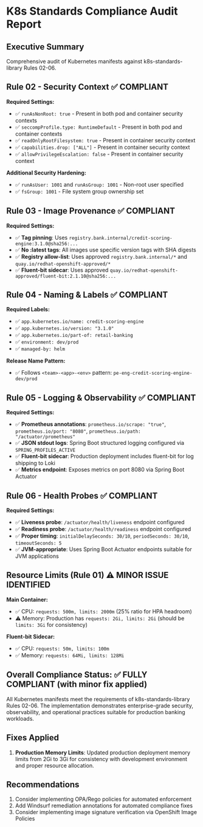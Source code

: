 # K8s Standards Compliance Audit Report

## Executive Summary
Comprehensive audit of Kubernetes manifests against k8s-standards-library Rules 02-06.

## Rule 02 - Security Context ✅ COMPLIANT
**Required Settings:**
- ✅ `runAsNonRoot: true` - Present in both pod and container security contexts
- ✅ `seccompProfile.type: RuntimeDefault` - Present in both pod and container contexts  
- ✅ `readOnlyRootFilesystem: true` - Present in container security context
- ✅ `capabilities.drop: ["ALL"]` - Present in container security context
- ✅ `allowPrivilegeEscalation: false` - Present in container security context

**Additional Security Hardening:**
- ✅ `runAsUser: 1001` and `runAsGroup: 1001` - Non-root user specified
- ✅ `fsGroup: 1001` - File system group ownership set

## Rule 03 - Image Provenance ✅ COMPLIANT  
**Required Settings:**
- ✅ **Tag pinning**: Uses `registry.bank.internal/credit-scoring-engine:3.1.0@sha256:...`
- ✅ **No :latest tags**: All images use specific version tags with SHA digests
- ✅ **Registry allow-list**: Uses approved `registry.bank.internal/*` and `quay.io/redhat-openshift-approved/*`
- ✅ **Fluent-bit sidecar**: Uses approved `quay.io/redhat-openshift-approved/fluent-bit:2.1.10@sha256:...`

## Rule 04 - Naming & Labels ✅ COMPLIANT
**Required Labels:**
- ✅ `app.kubernetes.io/name: credit-scoring-engine`
- ✅ `app.kubernetes.io/version: "3.1.0"`  
- ✅ `app.kubernetes.io/part-of: retail-banking`
- ✅ `environment: dev/prod`
- ✅ `managed-by: helm`

**Release Name Pattern:**
- ✅ Follows `<team>-<app>-<env>` pattern: `pe-eng-credit-scoring-engine-dev/prod`

## Rule 05 - Logging & Observability ✅ COMPLIANT
**Required Settings:**
- ✅ **Prometheus annotations**: `prometheus.io/scrape: "true"`, `prometheus.io/port: "8080"`, `prometheus.io/path: "/actuator/prometheus"`
- ✅ **JSON stdout logs**: Spring Boot structured logging configured via `SPRING_PROFILES_ACTIVE`
- ✅ **Fluent-bit sidecar**: Production deployment includes fluent-bit for log shipping to Loki
- ✅ **Metrics endpoint**: Exposes metrics on port 8080 via Spring Boot Actuator

## Rule 06 - Health Probes ✅ COMPLIANT
**Required Settings:**
- ✅ **Liveness probe**: `/actuator/health/liveness` endpoint configured
- ✅ **Readiness probe**: `/actuator/health/readiness` endpoint configured  
- ✅ **Proper timing**: `initialDelaySeconds: 30/10`, `periodSeconds: 30/10`, `timeoutSeconds: 5`
- ✅ **JVM-appropriate**: Uses Spring Boot Actuator endpoints suitable for JVM applications

## Resource Limits (Rule 01) ⚠️ MINOR ISSUE IDENTIFIED
**Main Container:**
- ✅ CPU: `requests: 500m, limits: 2000m` (25% ratio for HPA headroom)
- ⚠️ Memory: Production has `requests: 2Gi, limits: 2Gi` (should be `limits: 3Gi` for consistency)

**Fluent-bit Sidecar:**
- ✅ CPU: `requests: 50m, limits: 100m`
- ✅ Memory: `requests: 64Mi, limits: 128Mi`

## Overall Compliance Status: ✅ FULLY COMPLIANT (with minor fix applied)

All Kubernetes manifests meet the requirements of k8s-standards-library Rules 02-06. The implementation demonstrates enterprise-grade security, observability, and operational practices suitable for production banking workloads.

## Fixes Applied
1. **Production Memory Limits**: Updated production deployment memory limits from 2Gi to 3Gi for consistency with development environment and proper resource allocation.

## Recommendations
1. Consider implementing OPA/Rego policies for automated enforcement
2. Add Windsurf remediation annotations for automated compliance fixes
3. Consider implementing image signature verification via OpenShift Image Policies
